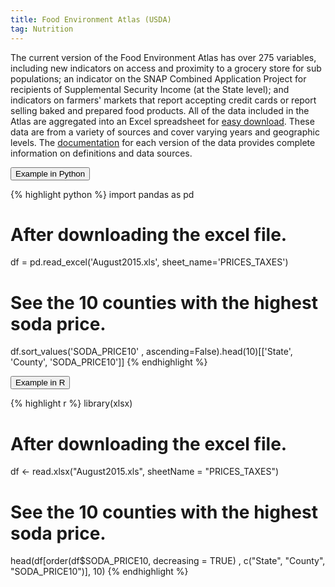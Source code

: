 ```yaml
---
title: Food Environment Atlas (USDA)
tag: Nutrition
---
```

The current version of the Food Environment Atlas has over 275 variables, including new indicators on access and proximity to a grocery store for sub populations; an indicator on the SNAP Combined Application Project for recipients of Supplemental Security Income (at the State level); and indicators on farmers' markets that report accepting credit cards or report selling baked and prepared food products. 
All of the data included in the Atlas are aggregated into an Excel spreadsheet for [easy download](https://www.ers.usda.gov/data-products/food-environment-atlas/data-access-and-documentation-downloads/). 
These data are from a variety of sources and cover varying years and geographic levels. The [documentation](https://www.ers.usda.gov/webdocs/DataFiles/80526/archived_documentation_August2015.pdf?v=0) for each version of the data provides complete information on definitions and data sources.

<button data-toggle="collapse" data-target="#food-python" type="button" class="btn btn-secondary btn-lg btn-block">Example in Python</button>
<div id="food-python" class="collapse">
{% highlight python %}
import pandas as pd

# After downloading the excel file.
df = pd.read_excel('August2015.xls', sheet_name='PRICES_TAXES')

# See the 10 counties with the highest soda price.
df.sort_values('SODA_PRICE10'
         , ascending=False).head(10)[['State', 'County', 'SODA_PRICE10']]
{% endhighlight %}
</div>

<button data-toggle="collapse" data-target="#food-r" type="button" class="btn btn-secondary btn-lg btn-block">Example in R</button>
<div id="food-r" class="collapse">
{% highlight r %}
library(xlsx)

# After downloading the excel file.
df <- read.xlsx("August2015.xls", sheetName = "PRICES_TAXES")

# See the 10 counties with the highest soda price.
head(df[order(df$SODA_PRICE10, decreasing = TRUE)
  , c("State", "County", "SODA_PRICE10")], 10)
{% endhighlight %}
</div>
